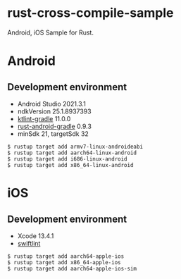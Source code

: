 # rust-cross-compile-sample 
 Android, iOS Sample for Rust.

# Android
## Development environment
- Android Studio 2021.3.1
- ndkVersion 25.1.8937393
- [ktlint-gradle](https://github.com/JLLeitschuh/ktlint-gradle) 11.0.0
- [rust-android-gradle](https://github.com/mozilla/rust-android-gradle) 0.9.3
- minSdk 21, targetSdk 32
```
$ rustup target add armv7-linux-androideabi
$ rustup target add aarch64-linux-android
$ rustup target add i686-linux-android
$ rustup target add x86_64-linux-android
```

# iOS
## Development environment
- Xcode 13.4.1
- [swiftlint](https://github.com/realm/SwiftLint)
```
$ rustup target add aarch64-apple-ios
$ rustup target add x86_64-apple-ios
$ rustup target add aarch64-apple-ios-sim
```

